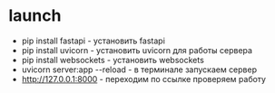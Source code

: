 # launch
+ pip install fastapi - установить fastapi
+ pip install uvicorn - установить uvicorn для работы сервера
+ pip install websockets - установить websockets
+ uvicorn server:app --reload - в терминале запускаем сервер
+ http://127.0.0.1:8000 - переходим по ссылке проверяем работу

